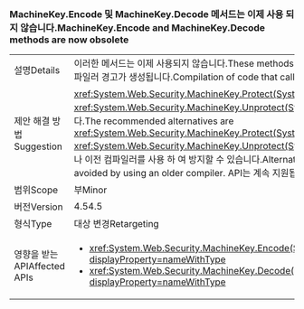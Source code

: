 ### <a name="machinekeyencode-and-machinekeydecode-methods-are-now-obsolete"></a><span data-ttu-id="d123a-101">MachineKey.Encode 및 MachineKey.Decode 메서드는 이제 사용 되지 않습니다.</span><span class="sxs-lookup"><span data-stu-id="d123a-101">MachineKey.Encode and MachineKey.Decode methods are now obsolete</span></span>

|   |   |
|---|---|
|<span data-ttu-id="d123a-102">설명</span><span class="sxs-lookup"><span data-stu-id="d123a-102">Details</span></span>|<span data-ttu-id="d123a-103">이러한 메서드는 이제 사용되지 않습니다.</span><span class="sxs-lookup"><span data-stu-id="d123a-103">These methods are now obsolete.</span></span> <span data-ttu-id="d123a-104">이러한 메서드를 호출하는 코드를 컴파일하면 컴파일러 경고가 생성됩니다.</span><span class="sxs-lookup"><span data-stu-id="d123a-104">Compilation of code that calls these methods produces a compiler warning.</span></span>|
|<span data-ttu-id="d123a-105">제안 해결 방법</span><span class="sxs-lookup"><span data-stu-id="d123a-105">Suggestion</span></span>|<span data-ttu-id="d123a-106"><xref:System.Web.Security.MachineKey.Protect(System.Byte[],System.String[])> 및 <xref:System.Web.Security.MachineKey.Unprotect(System.Byte[],System.String[])>를 대신 사용하는 것이 좋습니다.</span><span class="sxs-lookup"><span data-stu-id="d123a-106">The recommended alternatives are <xref:System.Web.Security.MachineKey.Protect(System.Byte[],System.String[])> and <xref:System.Web.Security.MachineKey.Unprotect(System.Byte[],System.String[])>.</span></span> <span data-ttu-id="d123a-107">또는 빌드 경고를 표시 하지 하거나 이전 컴파일러를 사용 하 여 방지할 수 있습니다.</span><span class="sxs-lookup"><span data-stu-id="d123a-107">Alternatively, the build warnings can be suppressed, or they can be avoided by using an older compiler.</span></span> <span data-ttu-id="d123a-108">API는 계속 지원됩니다.</span><span class="sxs-lookup"><span data-stu-id="d123a-108">The APIs are still supported.</span></span>|
|<span data-ttu-id="d123a-109">범위</span><span class="sxs-lookup"><span data-stu-id="d123a-109">Scope</span></span>|<span data-ttu-id="d123a-110">부</span><span class="sxs-lookup"><span data-stu-id="d123a-110">Minor</span></span>|
|<span data-ttu-id="d123a-111">버전</span><span class="sxs-lookup"><span data-stu-id="d123a-111">Version</span></span>|<span data-ttu-id="d123a-112">4.5</span><span class="sxs-lookup"><span data-stu-id="d123a-112">4.5</span></span>|
|<span data-ttu-id="d123a-113">형식</span><span class="sxs-lookup"><span data-stu-id="d123a-113">Type</span></span>|<span data-ttu-id="d123a-114">대상 변경</span><span class="sxs-lookup"><span data-stu-id="d123a-114">Retargeting</span></span>|
|<span data-ttu-id="d123a-115">영향을 받는 API</span><span class="sxs-lookup"><span data-stu-id="d123a-115">Affected APIs</span></span>|<ul><li><xref:System.Web.Security.MachineKey.Encode(System.Byte[],System.Web.Security.MachineKeyProtection)?displayProperty=nameWithType></li><li><xref:System.Web.Security.MachineKey.Decode(System.String,System.Web.Security.MachineKeyProtection)?displayProperty=nameWithType></li></ul>|

